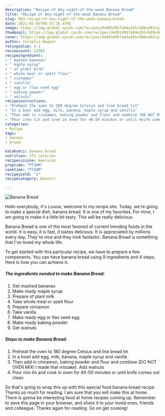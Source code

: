 ```yaml
---
description: "Recipe of Any-night-of-the-week Banana Bread"
title: "Recipe of Any-night-of-the-week Banana Bread"
slug: 663-recipe-of-any-night-of-the-week-banana-bread
date: 2021-05-05T08:35:16.470Z
image: https://img-global.cpcdn.com/recipes/de801d95fa04e2b5/680x482cq70/banana-bread-recipe-main-photo.jpg
thumbnail: https://img-global.cpcdn.com/recipes/de801d95fa04e2b5/680x482cq70/banana-bread-recipe-main-photo.jpg
cover: https://img-global.cpcdn.com/recipes/de801d95fa04e2b5/680x482cq70/banana-bread-recipe-main-photo.jpg
author: Cornelia Wagner
ratingvalue: 4.1
reviewcount: 12665
recipeingredient:
- " mashed bananas"
- " maple syrup"
- " of plant milk"
- " whole meal or spelt flour"
- " cinnamon"
- " vanilla"
- " egg or flax seed egg"
- " baking powder"
- " walnuts"
recipeinstructions:
- "Preheat the oven to 180 degree Celsius and line bread tin"
- "In a bowl add egg, milk, banana, maple syrup and vanilla"
- "Then add in cinnamon, baking powder and flour and combine (DO NOT OVER MIX! I made that mistake). Add walnuts"
- "Pour into tin and cook in oven for 40-50 minutes or until knife comes out clean"
categories:
- Recipe
tags:
- banana
- bread

katakunci: banana bread 
nutrition: 273 calories
recipecuisine: American
preptime: "PT30M"
cooktime: "PT40M"
recipeyield: "2"
recipecategory: Dessert

---
```



![Banana Bread](https://img-global.cpcdn.com/recipes/de801d95fa04e2b5/680x482cq70/banana-bread-recipe-main-photo.jpg)

Hello everybody, it's Louise, welcome to my recipe site. Today, we're going to make a special dish, banana bread. It is one of my favorites. For mine, I am going to make it a little bit tasty. This will be really delicious.



Banana Bread is one of the most favored of current trending foods in the world. It is easy, it is fast, it tastes delicious. It is appreciated by millions every day. They're nice and they look fantastic. Banana Bread is something that I've loved my whole life.


To get started with this particular recipe, we have to prepare a few components. You can have banana bread using 9 ingredients and 4 steps. Here is how you can achieve it.

<!--inarticleads1-->

##### The ingredients needed to make Banana Bread:

1. Get  mashed bananas
1. Make ready  maple syrup
1. Prepare  of plant milk
1. Take  whole meal or spelt flour
1. Prepare  cinnamon
1. Take  vanilla
1. Make ready  egg or flax seed egg
1. Make ready  baking powder
1. Get  walnuts




<!--inarticleads2-->

##### Steps to make Banana Bread:

1. Preheat the oven to 180 degree Celsius and line bread tin
1. In a bowl add egg, milk, banana, maple syrup and vanilla
1. Then add in cinnamon, baking powder and flour and combine (DO NOT OVER MIX! I made that mistake). Add walnuts
1. Pour into tin and cook in oven for 40-50 minutes or until knife comes out clean




So that's going to wrap this up with this special food banana bread recipe. Thanks so much for reading. I am sure that you will make this at home. There is gonna be interesting food at home recipes coming up. Remember to save this page in your browser, and share it to your loved ones, friends and colleague. Thanks again for reading. Go on get cooking!
